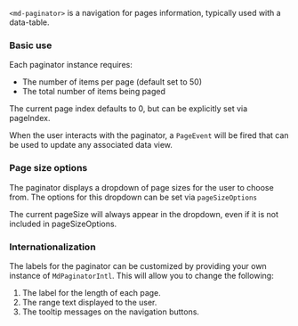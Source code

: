 `<md-paginator>` is a navigation for pages information, typically used with a data-table.

<!-- example(pagination-overview) -->

### Basic use
Each paginator instance requires:
* The number of items per page (default set to 50)
* The total number of items being paged

The current page index defaults to 0, but can be explicitly set via pageIndex.

When the user interacts with the paginator, a `PageEvent` will be fired that can be used to update
any associated data view.

### Page size options
The paginator displays a dropdown of page sizes for the user to choose from. The options for this
dropdown can be set via `pageSizeOptions`

The current pageSize will always appear in the dropdown, even if it is not included in pageSizeOptions.

### Internationalization
The labels for the paginator can be customized by providing your own instance of `MdPaginatorIntl`.
This will allow you to change the following:
 1. The label for the length of each page.
 2. The range text displayed to the user.
 3. The tooltip messages on the navigation buttons.
